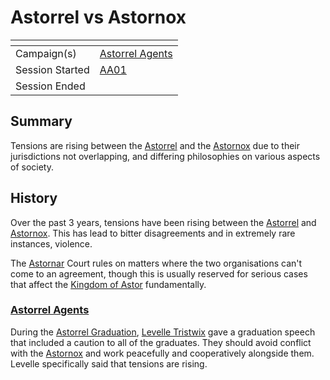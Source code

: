 # Astorrel vs Astornox

| []() | |
| --- | --- |
| Campaign(s) | [Astorrel Agents](../astorrel-agents.md) |
| Session Started | [AA01](../sessions/AA01.md) |
| Session Ended | |

## Summary

Tensions are rising between the [Astorrel](../../../astarus/civilisations/kingdom-of-astor/organisations/astorrel/astorrel.md) and the [Astornox](../../../astarus/civilisations/kingdom-of-astor/organisations/astornox.md) due to their jurisdictions not overlapping, and differing philosophies on various aspects of society.

## History

Over the past 3 years, tensions have been rising between the [Astorrel](../../../astarus/civilisations/kingdom-of-astor/organisations/astorrel/astorrel.md) and [Astornox](../../../astarus/civilisations/kingdom-of-astor/organisations/astornox.md). This has lead to bitter disagreements and in extremely rare instances, violence.

The [Astornar](../../../astarus/civilisations/kingdom-of-astor/organisations/astornar.md) Court rules on matters where the two organisations can't come to an agreement, though this is usually reserved for serious cases that affect the [Kingdom of Astor](../../../astarus/civilisations/kingdom-of-astor/README.md) fundamentally.

### [Astorrel Agents](../astorrel-agents.md)

During the [Astorrel Graduation](astorrel-graduation.md), [Levelle Tristwix](../../../astarus/people/levelle-tristwix.md) gave a graduation speech that included a caution to all of the graduates. They should avoid conflict with the [Astornox](../../../astarus/civilisations/kingdom-of-astor/organisations/astornox.md) and work peacefully and cooperatively alongside them. Levelle specifically said that tensions are rising.
